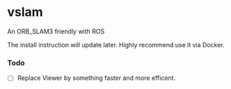 # vslam
An ORB_SLAM3 friendly with ROS

The install instruction will update later. Highly recommend use it via Docker.

### Todo

- [ ] Replace Viewer by something faster and more efficent.
